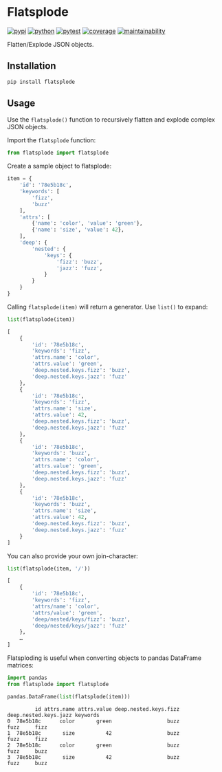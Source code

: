 # Flatsplode

[![pypi](https://img.shields.io/pypi/v/flatsplode?color=yellow&logo=python&logoColor=eee&style=flat-square)](https://pypi.org/project/flatsplode/)
[![python](https://img.shields.io/pypi/pyversions/flatsplode?logo=python&logoColor=eee&style=flat-square)](https://pypi.org/project/flatsplode/)
[![pytest](https://img.shields.io/github/workflow/status/amancevice/flatsplode/pytest?logo=github&style=flat-square)](https://github.com/amancevice/flatsplode/actions)
[![coverage](https://img.shields.io/codeclimate/coverage/amancevice/flatsplode?logo=code-climate&style=flat-square)](https://codeclimate.com/github/amancevice/flatsplode/test_coverage)
[![maintainability](https://img.shields.io/codeclimate/maintainability/amancevice/flatsplode?logo=code-climate&style=flat-square)](https://codeclimate.com/github/amancevice/flatsplode/maintainability)

Flatten/Explode JSON objects.

## Installation

```bash
pip install flatsplode
```

## Usage

Use the `flatsplode()` function to recursively flatten and explode complex JSON objects.

Import the `flatsplode` function:

```python
from flatsplode import flatsplode
```

Create a sample object to flatsplode:

```python
item = {
    'id': '78e5b18c',
    'keywords': [
        'fizz',
        'buzz'
    ],
    'attrs': [
        {'name': 'color', 'value': 'green'},
        {'name': 'size', 'value': 42},
    ],
    'deep': {
        'nested': {
            'keys': {
                'fizz': 'buzz',
                'jazz': 'fuzz',
            }
        }
    }
}
```

Calling `flatsplode(item)` will return a generator. Use `list()` to expand:


```python
list(flatsplode(item))

[
    {
        'id': '78e5b18c',
        'keywords': 'fizz',
        'attrs.name': 'color',
        'attrs.value': 'green',
        'deep.nested.keys.fizz': 'buzz',
        'deep.nested.keys.jazz': 'fuzz'
    },
    {
        'id': '78e5b18c',
        'keywords': 'fizz',
        'attrs.name': 'size',
        'attrs.value': 42,
        'deep.nested.keys.fizz': 'buzz',
        'deep.nested.keys.jazz': 'fuzz'
    },
    {
        'id': '78e5b18c',
        'keywords': 'buzz',
        'attrs.name': 'color',
        'attrs.value': 'green',
        'deep.nested.keys.fizz': 'buzz',
        'deep.nested.keys.jazz': 'fuzz'
    },
    {
        'id': '78e5b18c',
        'keywords': 'buzz',
        'attrs.name': 'size',
        'attrs.value': 42,
        'deep.nested.keys.fizz': 'buzz',
        'deep.nested.keys.jazz': 'fuzz'
    }
]
```

You can also provide your own join-character:

```python
list(flatsplode(item, '/'))

[
    {
        'id': '78e5b18c',
        'keywords': 'fizz',
        'attrs/name': 'color',
        'attrs/value': 'green',
        'deep/nested/keys/fizz': 'buzz',
        'deep/nested/keys/jazz': 'fuzz'
    },
    …
]
```

Flatsploding is useful when converting objects to pandas DataFrame matrices:

```python
import pandas
from flatsplode import flatsplode

pandas.DataFrame(list(flatsplode(item)))
```

```
         id attrs.name attrs.value deep.nested.keys.fizz deep.nested.keys.jazz keywords
0  78e5b18c      color       green                  buzz                  fuzz     fizz
1  78e5b18c       size          42                  buzz                  fuzz     fizz
2  78e5b18c      color       green                  buzz                  fuzz     buzz
3  78e5b18c       size          42                  buzz                  fuzz     buzz
```
